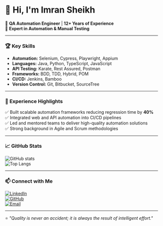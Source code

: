 # 👋 Hi, I'm Imran Sheikh  

💼 **QA Automation Engineer** | **12+ Years of Experience**  
🚀 **Expert in Automation & Manual Testing**  

---

### 🏆 **Key Skills**  
- **Automation:** Selenium, Cypress, Playwright, Appium  
- **Languages:** Java, Python, TypeScript, JavaScript  
- **API Testing:** Karate, Rest Assured, Postman  
- **Frameworks:** BDD, TDD, Hybrid, POM  
- **CI/CD:** Jenkins, Bamboo  
- **Version Control:** Git, Bitbucket, SourceTree  

---

### 🌟 **Experience Highlights**  
✅ Built scalable automation frameworks reducing regression time by **40%**  
✅ Integrated web and API automation into CI/CD pipelines  
✅ Led and mentored teams to deliver high-quality automation solutions  
✅ Strong background in Agile and Scrum methodologies  

---

### 📈 **GitHub Stats**  
![GitHub stats](https://github-readme-stats.vercel.app/api?username=imransheikh&show_icons=true&theme=tokyonight)  
![Top Langs](https://github-readme-stats.vercel.app/api/top-langs/?username=imransheikh&layout=compact&theme=tokyonight)  

---

### 📫 **Connect with Me**  
[![LinkedIn](https://img.shields.io/badge/LinkedIn-blue?style=flat&logo=linkedin)](https://www.linkedin.com/in/qa-imran-sheikh)  
[![GitHub](https://img.shields.io/badge/GitHub-grey?style=flat&logo=github)](https://github.com/imransheikh)  
[![Email](https://img.shields.io/badge/Email-red?style=flat&logo=gmail)](mailto:imran.pbh@gmail.com)  

---

⭐️ *"Quality is never an accident; it is always the result of intelligent effort."*  
